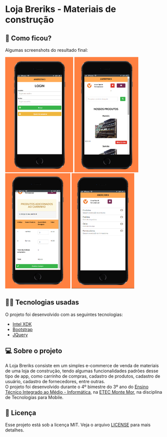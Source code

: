 # Loja Breriks - Materiais de construção

## :eyes: Como ficou?

Algumas screenshots do resultado final:

<img src="/projectImages/tela-login.png" width="auto" height="370px"></img>
<img src="/projectImages/tela-compras.png" width="auto" height="370px"></img>
<img src="/projectImages/tela-carrinho.png" width="auto" height="370px"></img>
<img src="/projectImages/tela-painel.png" width="auto" height="370px"></img>

## :man_technologist: Tecnologias usadas

O projeto foi desenvolvido com as seguintes tecnologias:
- [Intel XDK](https://software.intel.com/en-us/articles/intel-xdk)
- [Bootstrap](https://getbootstrap.com)
- [JQuery](https://jquery.com)

## :computer: Sobre o projeto

A Loja Breriks consiste em um simples e-commerce de venda de materiais de uma loja de construção, tendo algumas funcionalidades padrões desse tipo de app, como carrinho de compras, cadastro de produtos, cadastro de usuário, cadastro de fornecedores, entre outras. 
<br/>
O projeto foi desenvolvido durante o 4º bimestre do 3º ano do [Ensino Técnico Integrado ao Médio - Informática](http://www.etecmontemor.com.br//index.php/course/show/9), na [ETEC Monte Mor](http://www.etecmontemor.com.br), na disciplina de Tecnologias para Mobile.


## :memo: Licença

Esse projeto está sob a licença MIT. Veja o arquivo [LICENSE](LICENSE.md) para mais detalhes.


<!-- Project developed with a hybrid platform called Intel XDK, aiming to develop mobile applications for Android and IOS using HTML, CSS, JS (Jquery and JSON) and PHP. -->
